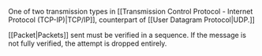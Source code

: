 One of two transmission types in [[Transmission Control Protocol - Internet Protocol (TCP-IP)|TCP/IP]], counterpart of [[User Datagram Protocol|UDP.]]

[[Packet|Packets]] sent must be verified in a sequence. If the message is not fully verified, the attempt is dropped entirely.